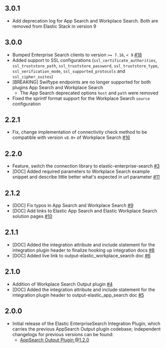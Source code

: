 ## 3.0.1
 - Add deprecation log for App Search and Workplace Search. Both are removed from Elastic Stack in version 9

## 3.0.0
 - Bumped Enterprise Search clients to version `>= 7.16`, `< 9` [#18](https://github.com/logstash-plugins/logstash-integration-elastic_enterprise_search/pull/18)
 - Added support to SSL configurations (`ssl_certificate_authorities`, `ssl_truststore_path`, `ssl_truststore_password`, `ssl_truststore_type`, `ssl_verification_mode`, `ssl_supported_protocols` and `ssl_cipher_suites`)
 - [BREAKING] Swiftype endpoints are no longer supported for both plugins App Search and Workplace Search
   - The App Search deprecated options `host` and `path` were removed
 - Fixed the sprintf format support for the Workplace Search `source` configuration

## 2.2.1
 - Fix, change implementation of connectivity check method to be compatible with version `v8.0+` of Workplace Search [#16](https://github.com/logstash-plugins/logstash-integration-elastic_enterprise_search/pull/16) 

## 2.2.0
 - Feature, switch the connection library to elastic-enterprise-search [#3](https://github.com/logstash-plugins/logstash-integration-elastic_enterprise_search/pull/3)
 - [DOC] Added required parameters to Workplace Search example snippet and describe little better what's expected in url parameter [#11](https://github.com/logstash-plugins/logstash-integration-elastic_enterprise_search/pull/11)

## 2.1.2
 - [DOC] Fix typos in App Search and Workplace Search [#9](https://github.com/logstash-plugins/logstash-integration-elastic_enterprise_search/pull/9)
 - [DOC] Add links to Elastic App Search and Elastic Workplace Search solution pages [#10](https://github.com/logstash-plugins/logstash-integration-elastic_enterprise_search/pull/9) 

## 2.1.1
 - [DOC] Added the integration attribute and include statement for the integration plugin header to finalize hooking up integration docs [#8](https://github.com/logstash-plugins/logstash-integration-elastic_enterprise_search/pull/8)
 - [DOC] Added live link to output-elastic_workplace_search doc [#6](https://github.com/logstash-plugins/logstash-integration-elastic_enterprise_search/pull/6)

## 2.1.0
 - Addition of Workplace Search Output plugin [#4](https://github.com/logstash-plugins/logstash-integration-elastic_enterprise_search/pull/4)
 - [DOC] Added the integration attribute and include statement for the integration plugin header to output-elastic_app_search doc [#5](https://github.com/logstash-plugins/logstash-integration-elastic_enterprise_search/pull/5)


## 2.0.0
 - Initial release of the Elastic EnterpriseSearch Integration Plugin, which carries the
   previous AppSearch Output plugin codebase; 
   independent changelogs for previous versions can be found:
    - [AppSearch Output Plugin @1.2.0](https://github.com/logstash-plugins/logstash-output-elastic_app_search/blob/v1.2.0/CHANGELOG.md)

